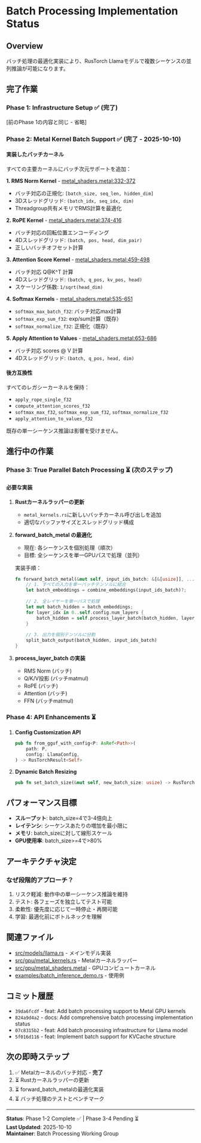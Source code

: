 # Batch Processing Implementation Status

## Overview
バッチ処理の最適化実装により、RusTorch Llamaモデルで複数シーケンスの並列推論が可能になります。

## 完了作業

### Phase 1: Infrastructure Setup ✅ (完了)

[前のPhase 1の内容と同じ - 省略]

### Phase 2: Metal Kernel Batch Support ✅ (完了 - 2025-10-10)

#### 実装したバッチカーネル

すべての主要カーネルにバッチ次元サポートを追加：

**1. RMS Norm Kernel** - [metal_shaders.metal:332-372](../src/gpu/metal_shaders.metal#L332-L372)
- バッチ対応の正規化: `[batch_size, seq_len, hidden_dim]`  
- 3Dスレッドグリッド: `(batch_idx, seq_idx, dim)`
- Threadgroup共有メモリでRMS計算を最適化

**2. RoPE Kernel** - [metal_shaders.metal:374-416](../src/gpu/metal_shaders.metal#L374-L416)
- バッチ対応の回転位置エンコーディング
- 4Dスレッドグリッド: `(batch, pos, head, dim_pair)`
- 正しいバッチオフセット計算

**3. Attention Score Kernel** - [metal_shaders.metal:459-498](../src/gpu/metal_shaders.metal#L459-L498)
- バッチ対応 Q@K^T 計算
- 4Dスレッドグリッド: `(batch, q_pos, kv_pos, head)`
- スケーリング係数: `1/sqrt(head_dim)`

**4. Softmax Kernels** - [metal_shaders.metal:535-651](../src/gpu/metal_shaders.metal#L535-L651)
- `softmax_max_batch_f32`: バッチ対応max計算
- `softmax_exp_sum_f32`: exp/sum計算（既存）
- `softmax_normalize_f32`: 正規化（既存）

**5. Apply Attention to Values** - [metal_shaders.metal:653-686](../src/gpu/metal_shaders.metal#L653-L686)
- バッチ対応 scores @ V 計算
- 4Dスレッドグリッド: `(batch, q_pos, head, dim)`

#### 後方互換性

すべてのレガシーカーネルを保持：
- `apply_rope_single_f32`
- `compute_attention_scores_f32`
- `softmax_max_f32`, `softmax_exp_sum_f32`, `softmax_normalize_f32`
- `apply_attention_to_values_f32`

既存の単一シーケンス推論は影響を受けません。

## 進行中の作業

### Phase 3: True Parallel Batch Processing ⏳ (次のステップ)

#### 必要な実装

1. **Rustカーネルラッパーの更新**
   - `metal_kernels.rs`に新しいバッチカーネル呼び出しを追加
   - 適切なバッファサイズとスレッドグリッド構成

2. **forward_batch_metal の最適化**
   - 現在: 各シーケンスを個別処理（順次）
   - 目標: 全シーケンスを単一GPUパスで処理（並列）
   
   実装手順：
   ```rust
   fn forward_batch_metal(&mut self, input_ids_batch: &[&[usize]], ...) -> RusTorchResult<Vec<Tensor<f64>>> {
       // 1. すべての入力を単一バッチテンソルに結合
       let batch_embeddings = combine_embeddings(input_ids_batch)?;
       
       // 2. 全レイヤーを単一パスで処理
       let mut batch_hidden = batch_embeddings;
       for layer_idx in 0..self.config.num_layers {
           batch_hidden = self.process_layer_batch(batch_hidden, layer_idx)?;
       }
       
       // 3. 出力を個別テンソルに分割
       split_batch_output(batch_hidden, input_ids_batch)
   }
   ```

3. **process_layer_batch の実装**
   - RMS Norm (バッチ)
   - Q/K/V投影 (バッチmatmul)
   - RoPE (バッチ)
   - Attention (バッチ)
   - FFN (バッチmatmul)

### Phase 4: API Enhancements ⏳

1. **Config Customization API**
   ```rust
   pub fn from_gguf_with_config<P: AsRef<Path>>(
       path: P,
       config: LlamaConfig,
   ) -> RusTorchResult<Self>
   ```

2. **Dynamic Batch Resizing**
   ```rust
   pub fn set_batch_size(&mut self, new_batch_size: usize) -> RusTorchResult<()>
   ```

## パフォーマンス目標

- **スループット**: batch_size=4で3-4倍向上
- **レイテンシ**: シーケンスあたりの増加を最小限に
- **メモリ**: batch_sizeに対して線形スケール
- **GPU使用率**: batch_size>=4で>80%

## アーキテクチャ決定

### なぜ段階的アプローチ？
1. リスク軽減: 動作中の単一シーケンス推論を維持
2. テスト: 各フェーズを独立してテスト可能
3. 柔軟性: 優先度に応じて一時停止・再開可能
4. 学習: 最適化前にボトルネックを理解

## 関連ファイル

- [src/models/llama.rs](../src/models/llama.rs) - メインモデル実装
- [src/gpu/metal_kernels.rs](../src/gpu/metal_kernels.rs) - Metalカーネルラッパー
- [src/gpu/metal_shaders.metal](../src/gpu/metal_shaders.metal) - GPUコンピュートカーネル
- [examples/batch_inference_demo.rs](../examples/batch_inference_demo.rs) - 使用例

## コミット履歴

- `39da6fcdf` - feat: Add batch processing support to Metal GPU kernels
- `824a9d4a2` - docs: Add comprehensive batch processing implementation status
- `07c8315b2` - feat: Add batch processing infrastructure for Llama model
- `5f016d116` - feat: Implement batch support for KVCache structure

## 次の即時ステップ

1. ✅ Metalカーネルのバッチ対応 - **完了**
2. ⏳ Rustカーネルラッパーの更新
3. ⏳ forward_batch_metalの最適化実装
4. ⏳ バッチ処理のテストとベンチマーク

---

**Status**: Phase 1-2 Complete ✅ | Phase 3-4 Pending ⏳  
**Last Updated**: 2025-10-10  
**Maintainer**: Batch Processing Working Group
